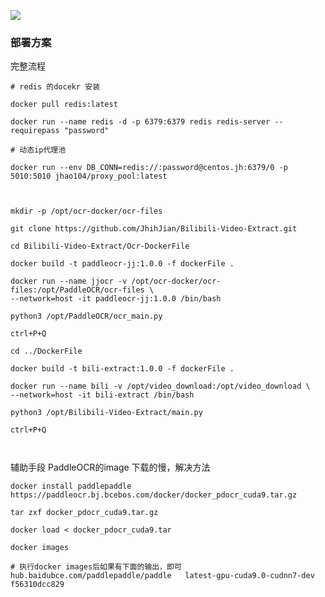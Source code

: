![](https://socialify.git.ci/JhihJian/Bilibili-Video-Extract/image?description=1&font=Raleway&language=1&owner=1&pattern=Circuit%20Board&stargazers=1&theme=Light)


### 部署方案
完整流程
```
# redis 的docekr 安装

docker pull redis:latest

docker run --name redis -d -p 6379:6379 redis redis-server --requirepass "password"

# 动态ip代理池

docker run --env DB_CONN=redis://:password@centos.jh:6379/0 -p 5010:5010 jhao104/proxy_pool:latest



mkdir -p /opt/ocr-docker/ocr-files

git clone https://github.com/JhihJian/Bilibili-Video-Extract.git

cd Bilibili-Video-Extract/Ocr-DockerFile

docker build -t paddleocr-jj:1.0.0 -f dockerFile .

docker run --name jjocr -v /opt/ocr-docker/ocr-files:/opt/PaddleOCR/ocr-files \
--network=host -it paddleocr-jj:1.0.0 /bin/bash

python3 /opt/PaddleOCR/ocr_main.py

ctrl+P+Q

cd ../DockerFile

docker build -t bili-extract:1.0.0 -f dockerFile .

docker run --name bili -v /opt/video_download:/opt/video_download \
--network=host -it bili-extract /bin/bash

python3 /opt/Bilibili-Video-Extract/main.py 

ctrl+P+Q



``` 

辅助手段
PaddleOCR的image 下载的慢，解决方法
```
docker install paddlepaddle 
https://paddleocr.bj.bcebos.com/docker/docker_pdocr_cuda9.tar.gz

tar zxf docker_pdocr_cuda9.tar.gz

docker load < docker_pdocr_cuda9.tar

docker images

# 执行docker images后如果有下面的输出，即可
hub.baidubce.com/paddlepaddle/paddle   latest-gpu-cuda9.0-cudnn7-dev    f56310dcc829
```
